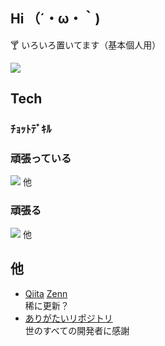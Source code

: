 ## Hi （´・ω・｀)
:cocktail: いろいろ置いてます（基本個人用）  

![](https://github-readme-stats.vercel.app/api/top-langs?username=23SHIMOSAKA&show_icons=true&locale=en&layout=compact)

## Tech
### ﾁｮｯﾄﾃﾞｷﾙ

### 頑張っている
![](https://skillicons.dev/icons?i=html,css,js,python,rust,figma,github,godot) 他

### 頑張る
![](https://skillicons.dev/icons?i=bots,typescript) 他

## 他
- [Qiita](https://qiita.com/Notochord36)  [Zenn](https://zenn.dev/notochord)  
稀に更新？
- [ありがたいリポジトリ](https://github.com/stars/23SHIMOSAKA/lists/%E3%81%82%E3%82%8A%E3%81%8C%E3%81%9F%E3%81%84)  
世のすべての開発者に感謝
